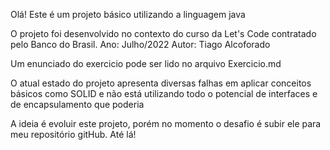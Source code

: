 Olá!
Este é um projeto básico utilizando a linguagem java

O projeto foi desenvolvido no contexto do curso da Let's Code contratado pelo Banco do Brasil.
Ano: Julho/2022
Autor: Tiago Alcoforado

Um enunciado do exercicio pode ser lido no arquivo Exercicio.md

O atual estado do projeto apresenta diversas falhas em aplicar conceitos básicos como SOLID e não está utilizando todo o potencial de interfaces e de encapsulamento que poderia

A ideia é evoluir este projeto, porém no momento o desafio é subir ele para meu repositório gitHub.
Até lá!